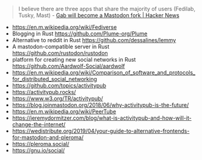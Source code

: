 >I believe there are three apps that share the majority of users (Fedilab, Tusky, Mast) - [Gab will become a Mastodon fork | Hacker News](https://news.ycombinator.com/item?id=20051043#20052247)

- https://en.m.wikipedia.org/wiki/Fediverse
- Blogging in Rust https://github.com/Plume-org/Plume
- Alternative to reddit in Rust https://github.com/dessalines/lemmy
- A mastodon-compatible server in Rust https://github.com/rustodon/rustodon
- platform for creating new social networks in Rust https://github.com/Aardwolf-Social/aardwolf
- https://en.m.wikipedia.org/wiki/Comparison_of_software_and_protocols_for_distributed_social_networking
- https://github.com/topics/activitypub
- https://activitypub.rocks/
- https://www.w3.org/TR/activitypub/
- https://blog.joinmastodon.org/2018/06/why-activitypub-is-the-future/
- https://en.m.wikipedia.org/wiki/PeerTube
- https://jeremydormitzer.com/blog/what-is-activitypub-and-how-will-it-change-the-internet/
- https://wedistribute.org/2019/04/your-guide-to-alternative-frontends-for-mastodon-and-pleroma/
- https://pleroma.social/
- https://gnu.io/social/
